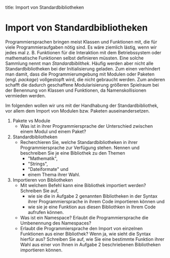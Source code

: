 title: Import von Standardbibliotheken

# Import von Standardbibliotheken

Programmiersprachen bringen meist Klassen und Funktionen mit, die für viele Programmieraufgaben nötig sind. Es wäre ziemlich lästig, wenn wir jedes mal z. B. Funktionen für die Interaktion mit dem Betriebssystem oder mathematische Funktionen selbst definieren müssten. Eine solche Sammlung nennt man *Standardbiblithek*. Häufig werden aber nicht alle Standardbibliotheken bei der Initialisierung geladen. Zum einen verhindert man damit, dass die Programmierumgebung mit Modulen oder Paketen (engl. *package*) vollgestopft wird, die nicht gebraucht werden. Zum anderen schafft die dadurch geschaffene Modularisierung größeren Spielraum bei der Benennung von Klassen und Funktionen, da Namenskollisionen vermieden werden.

Im folgenden wollen wir uns mit der Handhabung der Standardbibliothek, vor allem dem Import von Modulen bzw. Paketen auseinandersetzen. 

1. Pakete vs Module
    - Was ist in ihrer Programmiersprache der Unterschied zwischen einem Modul und einem Paket?
2. Standardbibliotheken
    - Recherchieren Sie, welche Standardbibliotheken in ihrer Programmiersprache zur Verfügung stehen. Nennen und beschreiben Sie je eine Bibliothek zu den Themen
      - "Mathematik",
      - "Strings",
      - "Dateiformate" und
      - einem Thema ihrer Wahl.
3. Importieren von Bibliotheken
    - Mit welchem Befehl kann eine Bibliothek importiert werden? Schreiben Sie auf,
      - wie sie die in Aufgabe 2 genannten Bibliotheken in der Syntax ihrer Programmiersprache in ihrem Code importieren können und
      - wie sie je eine Funktion aus diesen Bibliothken in Ihrem Code aufrufen können.
    - Was ist ein Namespace? Erlaubt die Programmiersprache die Umbenennung des Namespaces?
    - Erlaubt die Programmiersprache den Import von einzelnen Funktionen aus einer Bibliothek? Wenn ja, wie sieht die Syntax hierfür aus? Schreiben Sie auf, wie Sie eine bestimmte Funktion ihrer Wahl aus einer von Ihnen in Aufgabe 2 beschriebenen Bibliotheken importieren können.
